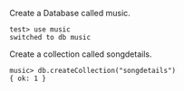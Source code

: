 Create a Database called music​.
```
test> use music
switched to db music
```
Create a collection called songdetails​.
```
music> db.createCollection("songdetails")
{ ok: 1 }

```
